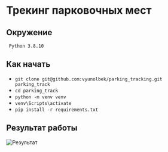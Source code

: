 # Трекинг парковочных мест

## Окружение 
     Python 3.8.10

## Как начать

* `git clone git@github.com:vyunolbek/parking_tracking.git parking_track`
* `cd parking_track`
* `python -m venv venv`
* `venv\Scripts\activate`
* `pip install -r requirements.txt`

## Результат работы
![Результат](https://user-images.githubusercontent.com/54501758/203865210-273acff8-63ef-48b8-8f71-c4aa1ba843bb.png)